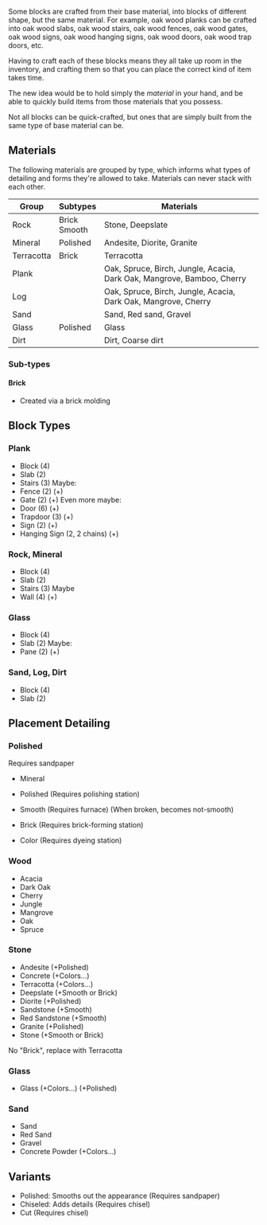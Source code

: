 Some blocks are crafted from their base material, into blocks of different shape, but the same material. For example, oak wood planks can be crafted into oak wood slabs, oak wood stairs, oak wood fences, oak wood gates, oak wood signs, oak wood hanging signs, oak wood doors, oak wood trap doors, etc.

Having to craft each of these blocks means they all take up room in the inventory, and crafting them so that you can place the correct kind of item takes time.

The new idea would be to hold simply the *material* in your hand, and be able to quickly build items from those materials that you possess.

Not all blocks can be quick-crafted, but ones that are simply built from the same type of base material can be.

## Materials
The following materials are grouped by type, which informs what types of detailing and forms they're allowed to take. Materials can never stack with each other.

| Group      | Subtypes        | Materials                                                              |
| ---------- | --------------- | ---------------------------------------------------------------------- |
| Rock       | Brick<br>Smooth | Stone, Deepslate                                                       |
| Mineral    | Polished        | Andesite, Diorite, Granite                                             |
| Terracotta | Brick           | Terracotta                                                             |
| Plank      |                 | Oak, Spruce, Birch, Jungle, Acacia, Dark Oak, Mangrove, Bamboo, Cherry |
| Log        |                 | Oak, Spruce, Birch, Jungle, Acacia, Dark Oak, Mangrove, Cherry         |
| Sand       |                 | Sand, Red sand, Gravel                                                 |
| Glass      | Polished        | Glass                                                                  |
| Dirt       |                 | Dirt, Coarse dirt                                                      |
### Sub-types
#### Brick
- Created via a brick molding

## Block Types
### Plank
- Block (4)
- Slab (2)
- Stairs (3)
Maybe:
- Fence (2) (+)
- Gate (2) (+)
Even more maybe:
- Door (6) (+)
- Trapdoor (3) (+)
- Sign (2) (+)
- Hanging Sign (2, 2 chains) (+)
### Rock, Mineral
- Block (4)
- Slab (2)
- Stairs (3)
Maybe
- Wall (4) (+)
### Glass
- Block (4)
- Slab (2)
Maybe:
- Pane (2) (+)
### Sand, Log, Dirt
- Block (4)
- Slab (2)















## Placement Detailing
### Polished
Requires sandpaper
- Mineral





- Polished (Requires polishing station)
- Smooth (Requires furnace) (When broken, becomes not-smooth)
- Brick (Requires brick-forming station)
- Color (Requires dyeing station)
### Wood
- Acacia
- Dark Oak
- Cherry
- Jungle
- Mangrove
- Oak
- Spruce
### Stone
- Andesite (+Polished)
- Concrete (+Colors...)
- Terracotta (+Colors...)
- Deepslate (+Smooth or Brick)
- Diorite (+Polished)
- Sandstone (+Smooth)
- Red Sandstone (+Smooth)
- Granite (+Polished)
-  Stone (+Smooth or Brick)

No "Brick", replace with Terracotta
### Glass
- Glass (+Colors...) (+Polished)
### Sand
- Sand
- Red Sand
- Gravel
- Concrete Powder (+Colors...)
## Variants
- Polished: Smooths out the appearance (Requires sandpaper)
- Chiseled: Adds details (Requires chisel)
- Cut (Requires chisel)